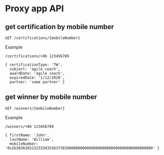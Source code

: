 Proxy app API
===
## get certification by mobile number
```
GET /certifications/{mobileNumber}
```
Example
```
/certifications/+86 123456789

{ certificationType: 'TW',
  subject: 'agile coach',
  awardDate: 'agile coach',
  expiredDate: '1/12/2020',
  partner: 'some partner' }
```

## get winner by mobile number
```
GET /winners/{mobileNumber}
```
Example
```
/winners/+86 123456789

{ firstName: 'John',
  lastName: 'William',
  mobileNumber: '0x2b38362031323334353637383900000000000000000000000000000000000000' }
```
